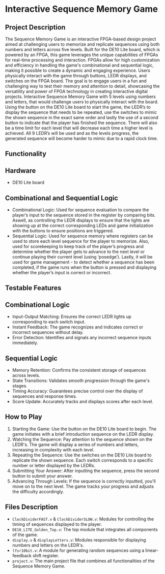 # Interactive Sequence Memory Game 

## Project Description

The Sequence Memory Game is an interactive FPGA-based design project aimed at challenging users to memorize and replicate sequences using both numbers and letters across five levels. Built for the DE10 Lite board, which is powered by an FPGA, this game leverages the unique capabilities of FPGAs for real-time processing and interaction. FPGAs allow for high customization and efficiency in handling the game's combinational and sequential logic, making it possible to create a dynamic and engaging experience. Users physically interact with the game through buttons, LEDR displays, and switches on the FPGA board. The goal is to engage users in a fun and challenging way to test their memory and attention to detail, showcasing the versatility and power of FPGA technology in creating interactive digital projects.
Interactive Sequence Memory Game with 5 levels using numbers and letters, that would challenge users to physically interact with the board. Using the button on the DE10 Lite board to start the game, the LEDR’s to display the sequence that needs to be repeated, use the switches to mimic the shown sequence in the exact same order and lastly the use of a second button to indicate that the player has finished the sequence. There will also be a time limit for each level that will decrease each time a higher level is achieved. All 9 LEDR’s will be used and as the levels progress, the generated sequence will become harder to mimic due to a rapid clock time.

## Functionality 

## Hardware

* DE10 Lite board

## Combinational and Sequential Logic

* Combinational Logic: Used for sequence evaluation to compare the player’s input to the sequence stored in the register by comparing bits. Aswell, as controlling the LEDR displays to ensure that the lights are showing up at the correct corresponding LEDs and game initialization with the buttons to ensure positions are triggered.
* Sequential Logic: Used for sequence memory where registers can be used to store each level sequence for the player to memorize. Also, used for scorekeeping to keep track of the player’s progress and determine whether the player gets to advance to the next level or continue playing their current level (using ‘posedge’). Lastly, it will be used for game management - to detect whether a sequence has been completed, if the game runs when the button is pressed and displaying whether the player’s input is correct or incorrect.

## Testable Features

## Combinational Logic 

* Input-Output Matching: Ensures the correct LEDR lights up corresponding to each switch input.
* Instant Feedback: The game recognizes and indicates correct or incorrect sequences without delay.
* Error Detection: Identifies and signals any incorrect sequence inputs immediately.

 ## Sequential Logic 

* Memory Retention: Confirms the consistent storage of sequences across levels.
* State Transitions: Validates smooth progression through the game's stages.
* Timing Accuracy: Guarantees precise control over the display of sequences and response times.
* Score Update: Accurately tracks and displays scores after each level.

## How to Play

1. Starting the Game: Use the button on the DE10 Lite board to begin. The game initiates with a brief introduction sequence on the LEDR display.
2. Watching the Sequence: Pay attention to the sequence shown on the LEDR's. The game will display a series of numbers and letters, increasing in complexity with each level.
3. Repeating the Sequence: Use the switches on the DE10 Lite board to replicate the shown sequence. Each switch corresponds to a specific number or letter displayed by the LEDRs.
4. Submitting Your Answer: After inputting the sequence, press the second button to submit your answer.
5. Advancing Through Levels: If the sequence is correctly inputted, you'll move on to the next level. The game tracks your progress and adjusts the difficulty accordingly.

## Files Description

* `ClockDividerFAST.v` & `ClockDividerSLOW.v`: Modules for controlling the timing of sequences displayed to the player.
* `DE10_LITE_Golden_Top.v`: The top module that integrates all components of the game.
* `display.v` & `displayLetters.v`: Modules responsible for displaying numbers and letters on the LEDR's.
* `lfsr10bit.v`: A module for generating random sequences using a linear-feedback shift register.
* `project.v`: The main project file that combines all functionalities of the Sequence Memory Game.
